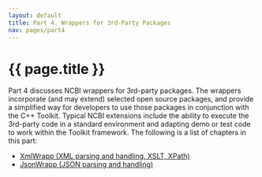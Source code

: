 ```yaml
---
layout: default
title: Part 4. Wrappers for 3rd-Party Packages
nav: pages/part4
---
```



{{ page.title }}
======================================================

Part 4 discusses NCBI wrappers for 3rd-party packages. The wrappers incorporate (and may extend) selected open source packages, and provide a simplified way for developers to use those packages in conjunction with the C++ Toolkit. Typical NCBI extensions include the ability to execute the 3rd-party code in a standard environment and adapting demo or test code to work within the Toolkit framework. The following is a list of chapters in this part:

-   [XmlWrapp (XML parsing and handling, XSLT, XPath)](ch_xmlwrapp.html)
-   [JsonWrapp (JSON parsing and handling)](ch_jsonwrapp.html)


